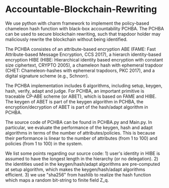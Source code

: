 # Accountable-Blockchain-Rewriting
We use python with charm framework to implement the policy-based chameleon hash function with black-box accountability PCHBA. The PCHBA can be used to secure blockchain rewriting, such that trapdoor holder may maliciously rewrite the blockchain without being identified. 

The PCHBA consistes of an attribute-based encryption ABE (FAME: Fast Attribute-based Message Encryption, CCS 2017), a hierarch identity-based encryption HIBE (HIBE: Hierarchical identity based encryption with constant size ciphertext, CRYPTO 2005), a chameleon hash with ephemeral trapdoor (CHET: Chameleon-hashes with ephemeral trapdoors, PKC 2017), and a digital signature scheme (e.g., Schnorr). 

The PCHBA implementation includes 6 algorithms, including setup, keygen, hash, verify, adapt and judge. For PCHBA, an important primitive is traceable CP-ABE scheme (or ABET), which is based on FAME and HIBE. The keygen of ABET is part of the keygen algorithm in PCHBA, the encryption/decryption of ABET is part of the hash/adapt algorithm in PCHBA. 

The source code of PCHBA can be found in PCHBA.py and Main.py. In particular, we evaluate the performance of the keygen, hash and adapt algorithms in terms of the number of attributes/policies. This is because their performance is linear to the number of attributes (from 1 to 100) and policies (from 1 to 100) in the system. 

We list some points regarding our source code: 1) user's identity in HIBE is assumed to have the longest length in the hierarchy (or no delegation). 2) the identities used in the keygen/hash/adapt algorithms are pre-computed at setup algorithm, which makes the keygen/hash/adapt algorithms efficient. 3) we use "sha256" from hashlib to realize the hash function which maps a random bit-string to finite field Z_q. 
